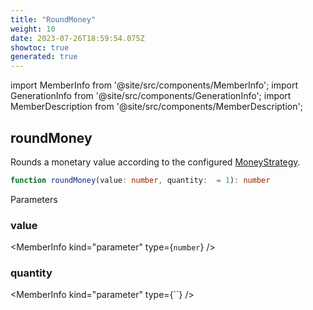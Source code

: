 ```yaml
---
title: "RoundMoney"
weight: 10
date: 2023-07-26T18:59:54.075Z
showtoc: true
generated: true
---
```

<!-- This file was generated from the Vendure source. Do not modify. Instead, re-run the "docs:build" script -->
import MemberInfo from '@site/src/components/MemberInfo';
import GenerationInfo from '@site/src/components/GenerationInfo';
import MemberDescription from '@site/src/components/MemberDescription';


## roundMoney

<GenerationInfo sourceFile="packages/core/src/common/round-money.ts" sourceLine="13" packageName="@vendure/core" since="2.0.0" />

Rounds a monetary value according to the configured <a href='/reference/typescript-api/money/money-strategy#moneystrategy'>MoneyStrategy</a>.

```ts title="Signature"
function roundMoney(value: number, quantity:  = 1): number
```
Parameters

### value

<MemberInfo kind="parameter" type={`number`} />

### quantity

<MemberInfo kind="parameter" type={``} />

